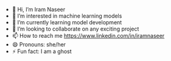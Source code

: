 - 👋 Hi, I’m Iram Naseer
- 👀 I’m interested in machine learning models
- 🌱 I’m currently learning model development
- 💞️ I’m looking to collaborate on any exciting project
- 📫 How to reach me https://www.linkedin.com/in/iramnaseer
- 😄 Pronouns: she/her
- ⚡ Fun fact: I am a ghost 

<!---
iramna/iramna is a ✨ special ✨ repository because its `README.md` (this file) appears on your GitHub profile.
You can click the Preview link to take a look at your changes.
--->
